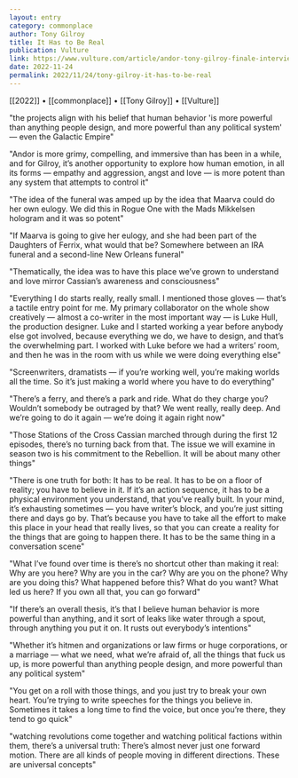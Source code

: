 ```yaml
---
layout: entry
category: commonplace
author: Tony Gilroy
title: It Has to Be Real
publication: Vulture
link: https://www.vulture.com/article/andor-tony-gilroy-finale-interview.html
date: 2022-11-24
permalink: 2022/11/24/tony-gilroy-it-has-to-be-real
---
```


[[2022]] • [[commonplace]] • [[Tony Gilroy]] • [[Vulture]]

"the projects align with his belief that human behavior 'is more powerful than anything people design, and more powerful than any political system' — even the Galactic Empire"

"Andor is more grimy, compelling, and immersive than has been in a while, and for Gilroy, it’s another opportunity to explore how human emotion, in all its forms — empathy and aggression, angst and love — is more potent than any system that attempts to control it"

"The idea of the funeral was amped up by the idea that Maarva could do her own eulogy. We did this in Rogue One with the Mads Mikkelsen hologram and it was so potent"

"If Maarva is going to give her eulogy, and she had been part of the Daughters of Ferrix, what would that be? Somewhere between an IRA funeral and a second-line New Orleans funeral"

"Thematically, the idea was to have this place we’ve grown to understand and love mirror Cassian’s awareness and consciousness"

"Everything I do starts really, really small. I mentioned those gloves — that’s a tactile entry point for me. My primary collaborator on the whole show creatively — almost a co-writer in the most important way — is Luke Hull, the production designer. Luke and I started working a year before anybody else got involved, because everything we do, we have to design, and that’s the overwhelming part. I worked with Luke before we had a writers’ room, and then he was in the room with us while we were doing everything else"

"Screenwriters, dramatists — if you’re working well, you’re making worlds all the time. So it’s just making a world where you have to do everything"

"There’s a ferry, and there’s a park and ride. What do they charge you? Wouldn’t somebody be outraged by that? We went really, really deep. And we’re going to do it again — we’re doing it again right now"

"Those Stations of the Cross Cassian marched through during the first 12 episodes, there’s no turning back from that. The issue we will  examine in season two is his commitment to the Rebellion. It will be about many other things"

"There is one truth for both: It has to be real. It has to be on a floor of reality; you have to believe in it. If it’s an action sequence, it has to be a physical environment you understand, that you’ve really built. In your mind, it’s exhausting sometimes — you have writer’s block, and you’re just sitting there and days go by. That’s because you have to take all the effort to make this place in your head that really lives, so that you can create a reality for the things that are going to happen there. It has to be the same thing in a conversation scene"

"What I’ve found over time is there’s no shortcut other than making it real: Why are you here? Why are you in the car? Why are you on the phone? Why are you doing this? What happened before this? What do you want? What led us here? If you own all that, you can go forward"

"If there’s an overall thesis, it’s that I believe human behavior is more powerful than anything, and it sort of leaks like water through a spout, through anything you put it on. It rusts out everybody’s intentions"

"Whether it’s hitmen and organizations or law firms or huge corporations, or a marriage — what we need, what we’re afraid of, all the things that fuck us up, is more powerful than anything people design, and more powerful than any political system"

"You get on a roll with those things, and you just try to break your own heart. You’re trying to write speeches for the things you believe in. Sometimes it takes a long time to find the voice, but once you’re there, they tend to go quick"

"watching revolutions come together and watching political factions within them, there’s a universal truth: There’s almost never just one forward motion. There are all kinds of people moving in different directions. These are universal concepts"
